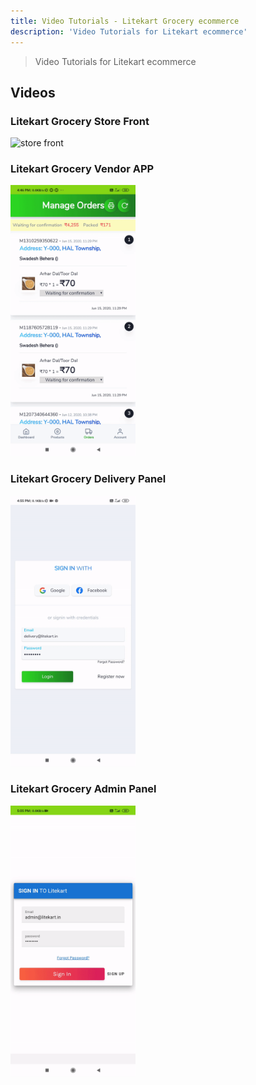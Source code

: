```yaml
---
title: Video Tutorials - Litekart Grocery ecommerce
description: 'Video Tutorials for Litekart ecommerce'
---
```


> Video Tutorials for Litekart ecommerce

<!-- |                                                                                                                              |                                                                                                                        |                                                                                                                              |
| ---------------------------------------------------------------------------------------------------------------------------- | ---------------------------------------------------------------------------------------------------------------------- | ---------------------------------------------------------------------------------------------------------------------------- |
| ![Store Front](https://raw.githubusercontent.com/itswadesh/litekart-docs-md/master/videos/litekart-graocery-store-front.gif) | ![Vendor APP](https://raw.githubusercontent.com/itswadesh/litekart-docs-md/master/videos/litekart-graocery-vendor.gif) | ![Delivery Panel](https://raw.githubusercontent.com/itswadesh/litekart-docs-md/master/videos/litekart-graocery-delivery.gif) |  |
| ![Admin Panel](https://raw.githubusercontent.com/itswadesh/litekart-docs-md/master/videos/litekart-graocery-admin.gif)       |
|                                                                                                                              |                                                                                                                        |                                                                                                                              | -->

## Videos

### Litekart Grocery Store Front

<img src="https://raw.githubusercontent.com/itswadesh/litekart-docs-md/master/videos/litekart-graocery-store-front.gif" width="200" alt="store front"/>

### Litekart Grocery Vendor APP

<img src="https://raw.githubusercontent.com/itswadesh/litekart-docs-md/master/videos/litekart-graocery-vendor.gif" width="200" alt="vendor app"/>

### Litekart Grocery Delivery Panel

<img src="https://raw.githubusercontent.com/itswadesh/litekart-docs-md/master/videos/litekart-graocery-delivery.gif" width="200" alt="delivery panel"/>

### Litekart Grocery Admin Panel

<img src="https://raw.githubusercontent.com/itswadesh/litekart-docs-md/master/videos/litekart-graocery-admin.gif" width="200" alt="admin panel"/>
